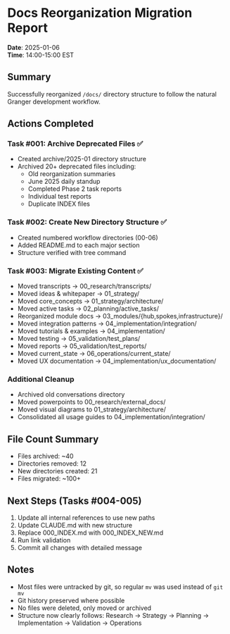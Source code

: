 # Docs Reorganization Migration Report
**Date**: 2025-01-06  
**Time**: 14:00-15:00 EST  

## Summary

Successfully reorganized `/docs/` directory structure to follow the natural Granger development workflow.

## Actions Completed

### Task #001: Archive Deprecated Files ✅
- Created archive/2025-01 directory structure
- Archived 20+ deprecated files including:
  - Old reorganization summaries
  - June 2025 daily standup
  - Completed Phase 2 task reports
  - Individual test reports
  - Duplicate INDEX files

### Task #002: Create New Directory Structure ✅
- Created numbered workflow directories (00-06)
- Added README.md to each major section
- Structure verified with tree command

### Task #003: Migrate Existing Content ✅
- Moved transcripts → 00_research/transcripts/
- Moved ideas & whitepaper → 01_strategy/
- Moved core_concepts → 01_strategy/architecture/
- Moved active tasks → 02_planning/active_tasks/
- Reorganized module docs → 03_modules/{hub,spokes,infrastructure}/
- Moved integration patterns → 04_implementation/integration/
- Moved tutorials & examples → 04_implementation/
- Moved testing → 05_validation/test_plans/
- Moved reports → 05_validation/test_reports/
- Moved current_state → 06_operations/current_state/
- Moved UX documentation → 04_implementation/ux_documentation/

### Additional Cleanup
- Archived old conversations directory
- Moved powerpoints to 00_research/external_docs/
- Moved visual diagrams to 01_strategy/architecture/
- Consolidated all usage guides to 04_implementation/integration/

## File Count Summary
- Files archived: ~40
- Directories removed: 12
- New directories created: 21
- Files migrated: ~100+

## Next Steps (Tasks #004-005)
1. Update all internal references to use new paths
2. Update CLAUDE.md with new structure
3. Replace 000_INDEX.md with 000_INDEX_NEW.md
4. Run link validation
5. Commit all changes with detailed message

## Notes
- Most files were untracked by git, so regular `mv` was used instead of `git mv`
- Git history preserved where possible
- No files were deleted, only moved or archived
- Structure now clearly follows: Research → Strategy → Planning → Implementation → Validation → Operations